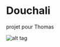# Douchali
projet pour Thomas

![alt tag ](https://user-images.githubusercontent.com/84032706/124279287-9c842900-db47-11eb-94c0-c02733d5aef0.jpg)